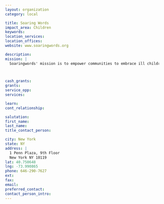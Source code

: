 ```yaml
---
layout: organization
category: local

title: Soaring Words
impact_area: Children
keywords: 
location_services: 
location_offices: 
website: www.soaringwords.org

description: 
mission: |
  Soaringwords' mission is to empower communities to embrace ill children and families and inspire them to "never give up!" Doctors and hospitals provide medical care, while Soaringwords provides in-person and online support that boosts self-esteem and helps reduce isolation. These fun, creative and educational healing activities include: story telling, poetry, art, songs, photography. Soaringwords enlists the help of schools, community outreach centers and businesses to create meaningful experiences for chronically ill children. We embrace communities in public and private schools, community centers such as the Boys & Girls Clubs, JCCs and YMCAs, churches and synagogues, special-needs schools and after-school programs where children, families and seniors come together to do something positive to inspire ill children to "never give up!"

  

cash_grants: 
grants: 
service_opp: 
services: 

learn: 
cont_relationship: 

salutation: 
first_name: 
last_name: 
title_contact_person: 

city: New York
state: NY
address: |
  1 Penn Plaza, 9th Floor     
  New York NY 10119
lat: 40.750648
lng: -73.990865
phone: 646-290-7627
ext: 
fax: 
email: 
preferred_contact: 
contact_person_intro: 
---
```

